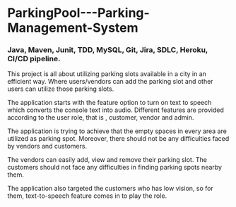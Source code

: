 # ParkingPool---Parking-Management-System
### Java, Maven, Junit, TDD, MySQL, Git, Jira, SDLC, Heroku, CI/CD pipeline.
This project is all about utilizing parking slots available in a city in an efficient way. Where users/vendors can add the parking slot and other users can utilize those parking slots.

The application starts with the feature option to turn on text to speech which converts the console text into audio. Different features are provided according to the user role, that is , customer, vendor and admin.

The application is trying to achieve that the empty spaces in every area are utilized as parking spot. Moreover, there should not be any difficulties faced by vendors and customers.

The vendors can easily add, view and remove their parking slot. The customers should not face any difficulties in finding parking spots nearby them.

The application also targeted the customers who has low vision, so for them, text-to-speech feature comes in to play the role.
